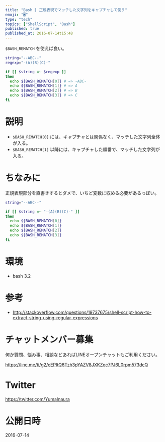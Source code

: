 ```yaml
---
title: "Bash | 正規表現でマッチした文字列をキャプチャして使う"
emoji: "🖥"
type: "tech"
topics: ["ShellScript", "Bash"]
published: true
published_at: 2016-07-14t15:48
---
```


`$BASH_REMATCH` を使えば良い。

```bash
string="--ABC--"
regexp="-(A)(B)(C)-"

if [[ $string =~ $regexp ]]
then
  echo ${BASH_REMATCH[0]} # => -ABC-
  echo ${BASH_REMATCH[1]} # => A
  echo ${BASH_REMATCH[2]} # => B
  echo ${BASH_REMATCH[3]} # => C
fi
```

# 説明

- `$BASH_REMATCH[0]` には、キャプチャとは関係なく、マッチした文字列全体が入る。
- `$BASH_REMATCH[1]` 以降には、キャプチャした順番で、マッチした文字列が入る。

# ちなみに

正規表現部分を直書きするとダメで、いちど変数に収める必要があるっぽい。

```bash
string="--ABC--"

if [[ $string =~ "-(A)(B)(C)-" ]]
then
  echo ${BASH_REMATCH[0]}
  echo ${BASH_REMATCH[1]}
  echo ${BASH_REMATCH[2]}
  echo ${BASH_REMATCH[3]}
fi
```

# 環境

- bash 3.2

# 参考

- http://stackoverflow.com/questions/19737675/shell-script-how-to-extract-string-using-regular-expressions








<!-- Update From Qiita API -->

# チャットメンバー募集


何か質問、悩み事、相談などあればLINEオープンチャットもご利用ください。

https://line.me/ti/g2/eEPltQ6Tzh3pYAZV8JXKZqc7PJ6L0rpm573dcQ





# Twitter


https://twitter.com/YumaInaura


<!-- Update From Qiita API -->



# 公開日時

2016-07-14
